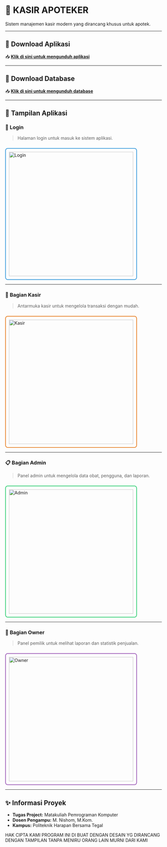 # 💊 **KASIR APOTEKER**
Sistem manajemen kasir modern yang dirancang khusus untuk apotek.

---

## 🚀 **Download Aplikasi**
📥 **[Klik di sini untuk mengunduh aplikasi](https://drive.google.com/drive/folders/1QsTgiFc-EH7oqtjKUp66uYxt4hGrDwj5?usp=sharing)**

---

## 🚀 **Download Database**
📥 **[Klik di sini untuk mengunduh database](https://drive.google.com/drive/folders/1kvyWsKfCHISdkOg9GJkwJ15zNl3DeCwj?usp=sharing)**

---

## 🎨 **Tampilan Aplikasi**

### 🔐 **Login**
> Halaman login untuk masuk ke sistem aplikasi.
<div style="border: 2px solid #3498db; padding: 10px; display: inline-block; border-radius: 8px; margin-top: 10px;">
<img src="https://github.com/user-attachments/assets/0a63737e-28a3-47cd-901f-dbff35dc80e5" alt="Login" width="400">
</div>

---

### 💼 **Bagian Kasir**
> Antarmuka kasir untuk mengelola transaksi dengan mudah.
<div style="border: 2px solid #e67e22; padding: 10px; display: inline-block; border-radius: 8px; margin-top: 10px;">
<img src="https://github.com/user-attachments/assets/84011023-733b-4313-ab5a-1de974339af1" alt="Kasir" width="400">
</div>

---

### 📋 **Bagian Admin**
> Panel admin untuk mengelola data obat, pengguna, dan laporan.
<div style="border: 2px solid #2ecc71; padding: 10px; display: inline-block; border-radius: 8px; margin-top: 10px;">
<img src="https://github.com/user-attachments/assets/28b67234-c574-4822-9198-8f35c5791ced" alt="Admin" width="400">
</div>

---

### 👑 **Bagian Owner**
> Panel pemilik untuk melihat laporan dan statistik penjualan.
<div style="border: 2px solid #9b59b6; padding: 10px; display: inline-block; border-radius: 8px; margin-top: 10px;">
<img src="https://github.com/user-attachments/assets/d9d14852-b340-44e7-91b9-b431ccd88987" alt="Owner" width="400">
</div>

---

## ✨ **Informasi Proyek**
- **Tugas Project:** Matakuliah Pemrograman Komputer  
- **Dosen Pengampu:** M. Nishom, M.Kom.  
- **Kampus:** Politeknik Harapan Bersama Tegal

HAK CIPTA KAMI
PROGRAM INI DI BUAT DENGAN DESAIN YG DIRANCANG DENGAN TAMPILAN TANPA MENIRU ORANG LAIN MURNI DARI KAMI

